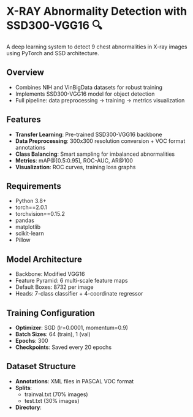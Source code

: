 # X-RAY Abnormality Detection with SSD300-VGG16 🔍

A deep learning system to detect 9 chest abnormalities in X-ray images using PyTorch and SSD architecture.

## Overview  
- Combines NIH and VinBigData datasets for robust training  
- Implements SSD300-VGG16 model for object detection  
- Full pipeline: data preprocessing → training → metrics visualization  

## Features  
- **Transfer Learning**: Pre-trained SSD300-VGG16 backbone  
- **Data Preprocessing**: 300x300 resolution conversion + VOC format annotations  
- **Class Balancing**: Smart sampling for imbalanced abnormalities  
- **Metrics**: mAP@[0.5:0.95], ROC-AUC, AR@100  
- **Visualization**: ROC curves, training loss graphs  

## Requirements  
- Python 3.8+  
- torch==2.0.1  
- torchvision==0.15.2  
- pandas  
- matplotlib  
- scikit-learn  
- Pillow  

## Model Architecture  
- Backbone: Modified VGG16  
- Feature Pyramid: 6 multi-scale feature maps  
- Default Boxes: 8732 per image  
- Heads: 7-class classifier + 4-coordinate regressor  

## Training Configuration  
- **Optimizer**: SGD (lr=0.0001, momentum=0.9)  
- **Batch Sizes**: 64 (train), 1 (val)  
- **Epochs**: 300  
- **Checkpoints**: Saved every 20 epochs  

## Dataset Structure  
- **Annotations**: XML files in PASCAL VOC format  
- **Splits**:  
  - trainval.txt (70% images)  
  - test.txt (30% images)  
- **Directory**:  
